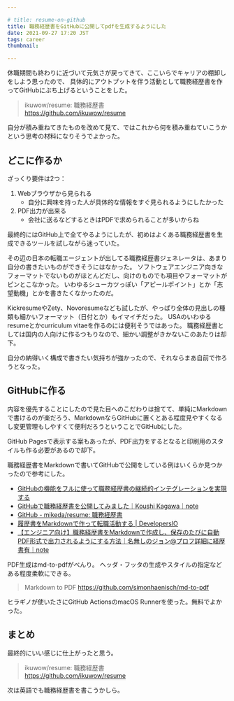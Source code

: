 ```yaml
---

# title: resume-on-github
title: 職務経歴書をGitHubに公開してpdfを生成するようにした
date: 2021-09-27 17:20 JST
tags: career
thumbnail:

---
```



休職期間も終わりに近づいて元気さが戻ってきて、ここいらでキャリアの棚卸しをしよう思ったので、
具体的にアウトプットを伴う活動として職務経歴書を作ってGitHubにぶち上げるということをした。

> ikuwow/resume: 職務経歴書  
> https://github.com/ikuwow/resume

自分が積み重ねてきたものを改めて見て、ではこれから何を積み重ねていこうかという思考の材料になりそうでよかった。

## どこに作るか

ざっくり要件は2つ：

1. Webブラウザから見られる
	* 自分に興味を持った人が具体的な情報をすぐ見られるようにしたかった
2. PDF出力が出来る
	* 会社に送るなどするときはPDFで求められることが多いからね

最終的にはGitHub上で全てやるようにしたが、初めはよくある職務経歴書を生成できるツールを試しながら迷っていた。

その辺の日本の転職エージェントが出してる職務経歴書ジェネレータは、あまり自分の書きたいものができそうにはなかった。
ソフトウェアエンジニア向きなフォーマットでないものがほとんどだし、向けのものでも項目やフォーマットがピンとこなかった。
いわゆるシューカツっぽい「アピールポイント」とか「志望動機」とかを書きたくなかったのだ。

KickresumeやZety、Novoresumeなども試したが、やっぱり全体の見出しの種類も細かいフォーマット（日付とか）もイマイチだった。
USAのいわゆるresumeとかcurriculum vitaeを作るのには便利そうではあった。
職務経歴書としては国内の人向けに作るつもりなので、細かい調整がきかないこのあたりは却下。

自分の納得いく構成で書きたい気持ちが強かったので、それならまあ自前で作ろうとなった。

## GitHubに作る

内容を優先することにしたので見た目へのこだわりは捨てて、単純にMarkdownで書けるのが楽だろう、MarkdownならGitHubに置くとある程度見やすくなるし変更管理もしやすくて便利だろうということでGitHubにした。

GitHub Pagesで表示する案もあったが、PDF出力をするとなると印刷用のスタイルも作る必要があるので却下。

職務経歴書をMarkdownで書いてGitHubで公開をしている例はいくらか見つかったので参考にした。

* [GitHubの機能をフルに使って職務経歴書の継続的インテグレーションを実現する](https://zenn.dev/ryo_kawamata/articles/resume-on-github)
* [GitHubで職務経歴書を公開してみました｜Koushi Kagawa｜note](https://note.com/koushikagawa/n/n0cab6bebc80d)
* [GitHub - mikeda/resume: 職務経歴書](https://github.com/mikeda/resume)
* [履歴書をMarkdownで作って転職活動する | DevelopersIO](https://dev.classmethod.jp/articles/markdown-cv/)
* [【エンジニア向け】職務経歴書をMarkdownで作成し、保存のたびに自動PDF形式で出力されるようにする方法｜名無しのジョン@プロフ詳細に経歴書有｜note](https://note.com/iga34engineer/n/n7df9e8883fc5)

PDF生成はmd-to-pdfがべんり。
ヘッダ・フッタの生成やスタイルの指定などある程度柔軟にできる。

> Markdown to PDF
> https://github.com/simonhaenisch/md-to-pdf

ヒラギノが使いたさにGitHub ActionsのmacOS Runnerを使った。無料でよかった。

## まとめ

最終的にいい感じに仕上がったと思う。

> ikuwow/resume: 職務経歴書  
> https://github.com/ikuwow/resume

次は英語でも職務経歴書を書こうかしら。

